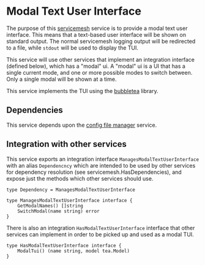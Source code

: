 # Modal Text User Interface
The purpose of this [servicemesh](https://github.com/gravestench/servicemesh) service is to provide a modal text 
user interface. This means that a text-based user interface will be
shown on standard output. The normal servicemesh logging output will be 
redirected to a file, while `stdout` will be used to display the TUI.

This service will use other services that implement an integration interface
(defined below), which has a "modal" ui. A "modal" ui is a UI that has a single
current mode, and one or more possible modes to switch between. Only a single
modal will be shown at a time.

This service implements the TUI using the [bubbletea](https://github.com/charmbracelet/bubbletea) library.

## Dependencies
This service depends upon the [config file manager](../configFile) service.


## Integration with other services
This service exports an integration interface `ManagesModalTextUserInterface` 
with an alias `Dependencncy` which are intended to be used by other services 
for dependency resolution (see servicemesh.HasDependencies), and expose just the 
methods which other services should use.
```golang
type Dependency = ManagesModalTextUserInterface

type ManagesModalTextUserInterface interface {
    GetModalNames() []string
    SwitchModal(name string) error
}
```

There is also an integration `HasModalTextUserInterface` interface that other 
services can implement in order to be picked up and used as a modal TUI.
```golang
type HasModalTextUserInterface interface {
    ModalTui() (name string, model tea.Model)
}
```